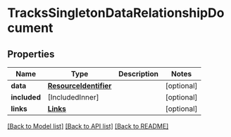 # TracksSingletonDataRelationshipDocument

## Properties
Name | Type | Description | Notes
------------ | ------------- | ------------- | -------------
**data** | [**ResourceIdentifier**](ResourceIdentifier.md) |  | [optional] 
**included** | [IncludedInner] |  | [optional] 
**links** | [**Links**](Links.md) |  | [optional] 

[[Back to Model list]](../README.md#documentation-for-models) [[Back to API list]](../README.md#documentation-for-api-endpoints) [[Back to README]](../README.md)


